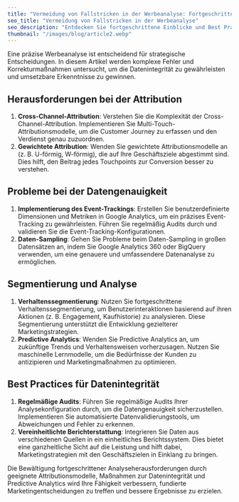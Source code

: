 ```yaml
---
title: "Vermeidung von Fallstricken in der Werbeanalyse: Fortgeschrittene Einblicke und Best Practices"
seo_title: "Vermeidung von Fallstricken in der Werbeanalyse"
seo_description: "Entdecken Sie fortgeschrittene Einblicke und Best Practices, um häufige Fehler in der Werbeanalyse zu vermeiden. Erfahren Sie, wie Sie die Datenintegrität sicherstellen und fundierte Marketingentscheidungen treffen können."
thumbnail: "/images/blog/article2.webp"
---
```


Eine präzise Werbeanalyse ist entscheidend für strategische Entscheidungen. In diesem Artikel werden komplexe Fehler und Korrekturmaßnahmen untersucht, um die Datenintegrität zu gewährleisten und umsetzbare Erkenntnisse zu gewinnen.

## **Herausforderungen bei der Attribution**

1.  **Cross-Channel-Attribution**: Verstehen Sie die Komplexität der Cross-Channel-Attribution. Implementieren Sie Multi-Touch-Attributionsmodelle, um die Customer Journey zu erfassen und den Verdienst genau zuzuordnen.
2.  **Gewichtete Attribution**: Wenden Sie gewichtete Attributionsmodelle an (z. B. U-förmig, W-förmig), die auf Ihre Geschäftsziele abgestimmt sind. Dies hilft, den Beitrag jedes Touchpoints zur Conversion besser zu verstehen.

## **Probleme bei der Datengenauigkeit**

1.  **Implementierung des Event-Trackings**: Erstellen Sie benutzerdefinierte Dimensionen und Metriken in Google Analytics, um ein präzises Event-Tracking zu gewährleisten. Führen Sie regelmäßig Audits durch und validieren Sie die Event-Tracking-Konfigurationen.
2.  **Daten-Sampling**: Gehen Sie Probleme beim Daten-Sampling in großen Datensätzen an, indem Sie Google Analytics 360 oder BigQuery verwenden, um eine genauere und umfassendere Datenanalyse zu ermöglichen.

## **Segmentierung und Analyse**

1.  **Verhaltenssegmentierung**: Nutzen Sie fortgeschrittene Verhaltenssegmentierung, um Benutzerinteraktionen basierend auf ihren Aktionen (z. B. Engagement, Kaufhistorie) zu analysieren. Diese Segmentierung unterstützt die Entwicklung gezielterer Marketingstrategien.
2.  **Predictive Analytics**: Wenden Sie Predictive Analytics an, um zukünftige Trends und Verhaltensweisen vorherzusagen. Nutzen Sie maschinelle Lernmodelle, um die Bedürfnisse der Kunden zu antizipieren und Marketingmaßnahmen zu optimieren.

## **Best Practices für Datenintegrität**

1.  **Regelmäßige Audits**: Führen Sie regelmäßige Audits Ihrer Analysekonfiguration durch, um die Datengenauigkeit sicherzustellen. Implementieren Sie automatisierte Datenvalidierungstools, um Abweichungen und Fehler zu erkennen.
2.  **Vereinheitlichte Berichterstattung**: Integrieren Sie Daten aus verschiedenen Quellen in ein einheitliches Berichtssystem. Dies bietet eine ganzheitliche Sicht auf die Leistung und hilft dabei, Marketingstrategien mit den Geschäftszielen in Einklang zu bringen.

Die Bewältigung fortgeschrittener Analyseherausforderungen durch geeignete Attributionsmodelle, Maßnahmen zur Datenintegrität und Predictive Analytics wird Ihre Fähigkeit verbessern, fundierte Marketingentscheidungen zu treffen und bessere Ergebnisse zu erzielen.

